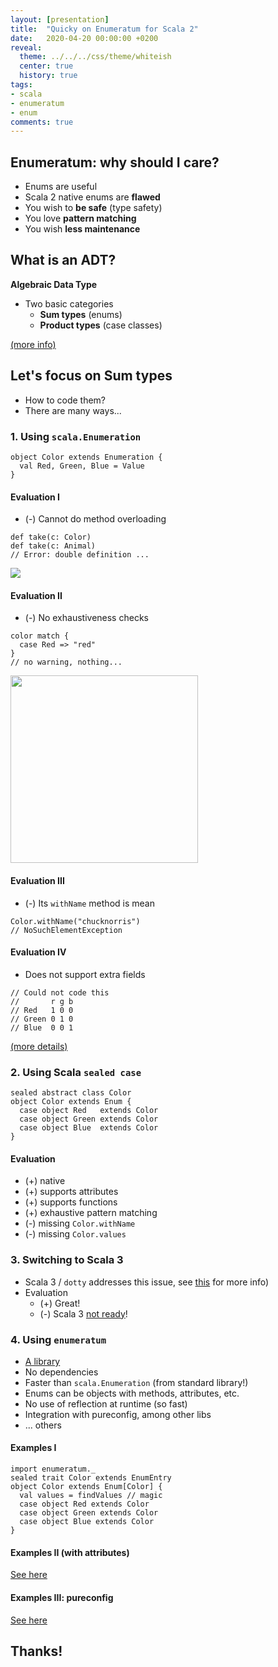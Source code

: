 ```yaml
---
layout: [presentation]
title:  "Quicky on Enumeratum for Scala 2"
date:   2020-04-20 00:00:00 +0200
reveal:
  theme: ../../../css/theme/whiteish
  center: true
  history: true
tags:
- scala 
- enumeratum
- enum
comments: true
---
```

 
## Enumeratum: why should I care?

- Enums are useful
- Scala 2 native enums are **flawed**
- You wish to **be safe** (type safety)
- You love **pattern matching**
- You wish **less maintenance**

<!--more-->
<!--slide-next-->

## What is an ADT?

**Algebraic Data Type**

- Two basic categories
  - **Sum types** (enums)
  - **Product types** (case classes)

[(more info)](https://nrinaudo.github.io/scala-best-practices/definitions/adt.html)

<!--slide-next-->

## Let's focus on **Sum types**

- How to code them?
- There are many ways...

<!--slide-next-->

### 1. Using `scala.Enumeration`

```
object Color extends Enumeration {
  val Red, Green, Blue = Value
}
```

<!--slide-down-->

#### Evaluation I

- (-) Cannot do method overloading

```
def take(c: Color)
def take(c: Animal)
// Error: double definition ...
```
<img src="https://www.kindpng.com/picc/b/88/883319.png">

<!--slide-down-->

#### Evaluation II

- (-) No exhaustiveness checks

```
color match {
  case Red => "red"
}
// no warning, nothing...
```

<img src="https://www.pngitem.com/pimgs/m/10-104820_oh-god-why-png-oh-my-god-cartoon.png" height="300" width="300">

<!--slide-down-->

#### Evaluation III

- (-) Its `withName` method is mean

```
Color.withName("chucknorris")
// NoSuchElementException
```

<!--slide-down-->

#### Evaluation IV

- Does not support extra fields

```
// Could not code this
//       r g b
// Red   1 0 0 
// Green 0 1 0
// Blue  0 0 1
```

[(more details)](https://medium.com/@yuriigorbylov/scala-enumerations-hell-5bdba2c1216)

<!--slide-next-->

### 2. Using Scala `sealed case`

```
sealed abstract class Color
object Color extends Enum {
  case object Red   extends Color
  case object Green extends Color
  case object Blue  extends Color
}
```

<!--slide-down-->

#### Evaluation

- (+) native
- (+) supports attributes
- (+) supports functions
- (+) exhaustive pattern matching
- (-) missing `Color.withName`
- (-) missing `Color.values`

<!--slide-next-->

### 3. Switching to Scala 3

  - Scala 3 / `dotty` addresses this issue, see [this](http://dotty.epfl.ch/docs/reference/enums/enums.html) for more info)
  - Evaluation
    - (+) Great!
    - (-) Scala 3 [not ready](https://dotty.epfl.ch/docs/)!

<!--slide-next-->

### 4. Using `enumeratum`

- [A library](https://github.com/lloydmeta/enumeratum)
- No dependencies
- Faster than `scala.Enumeration` (from standard library!)
- Enums can be objects with methods, attributes, etc.
- No use of reflection at runtime (so fast)
- Integration with pureconfig, among other libs
- ... others

<!--slide-down-->

#### Examples I

```
import enumeratum._
sealed trait Color extends EnumEntry
object Color extends Enum[Color] {
  val values = findValues // magic
  case object Red extends Color
  case object Green extends Color
  case object Blue extends Color
}
```

<!--slide-down-->

#### Examples II (with attributes)

[See here](https://github.com/mauriciojost/main4ino-server/blob/master/src/main/scala/org/mauritania/main4ino/security/Permission.scala)


#### Examples III: pureconfig

[See here](https://github.com/mauriciojost/main4ino-server/blob/master/src/main/scala/org/mauritania/main4ino/security/Permission.scala)

<!--slide-next-->

## Thanks!



